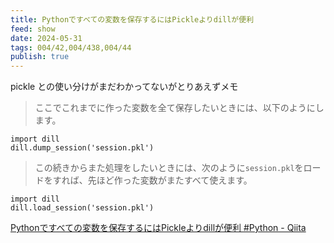 ```yaml
---
title: Pythonですべての変数を保存するにはPickleよりdillが便利
feed: show
date: 2024-05-31
tags: 004/42,004/438,004/44
publish: true
---
```

pickle との使い分けがまだわかってないがとりあえずメモ

> ここでこれまでに作った変数を全て保存したいときには、以下のようにします。

```
import dill
dill.dump_session('session.pkl')
```

> この続きからまた処理をしたいときには、次のように`session.pkl`をロードをすれば、先ほど作った変数がまたすべて使えます。

```
import dill
dill.load_session('session.pkl')
```

[Pythonですべての変数を保存するにはPickleよりdillが便利 #Python - Qiita](https://qiita.com/karadaharu/items/948e4d313fbaa32e408c)
